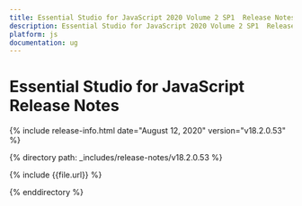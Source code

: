 ```yaml
---
title: Essential Studio for JavaScript 2020 Volume 2 SP1  Release Notes  
description: Essential Studio for JavaScript 2020 Volume 2 SP1  Release Notes  
platform: js
documentation: ug
---
```


# Essential Studio for JavaScript  Release Notes  

{% include release-info.html date="August 12, 2020"  version="v18.2.0.53" %} 


{% directory path: _includes/release-notes/v18.2.0.53 %}

{% include {{file.url}} %}

{% enddirectory %}